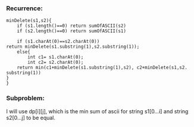 ### Recurrence:

```
minDelete(s1,s2){
	if (s1.length()==0) return sumOfASCII(s2)
	if (s2.length()==0) return sumOfASCII(s1)

	if (s1.charAt(0)==s2.charAt(0))
return minDelete(s1.substring(1),s2.substring(1));
	else{
		int c1= s1.charAt(0);
		int c2= s2.charAt(0);
	return min(c1+minDelete(s1.substring(1),s2), c2+minDelete(s1,s2. substring(1))
}
}
```

### Subproblem:

I will use dp[i][j], which is the min sum of ascii for string s1[0…i] and string s2[0…j] to be equal.
